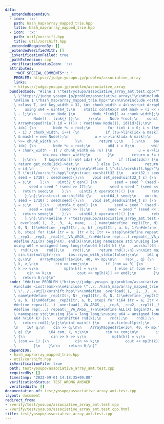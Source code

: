 ```yaml
---
data:
  _extendedDependsOn:
  - icon: ':x:'
    path: hash_map/array_mapped_trie.hpp
    title: hash_map/array_mapped_trie.hpp
  - icon: ':x:'
    path: util/xorshift.hpp
    title: util/xorshift.hpp
  _extendedRequiredBy: []
  _extendedVerifiedWith: []
  _isVerificationFailed: true
  _pathExtension: cpp
  _verificationStatusIcon: ':x:'
  attributes:
    '*NOT_SPECIAL_COMMENTS*': ''
    PROBLEM: https://judge.yosupo.jp/problem/associative_array
    links:
    - https://judge.yosupo.jp/problem/associative_array
  bundledCode: "#line 1 \"test/yosupo/associative_array_amt.test.cpp\"\n#define PROBLEM\
    \ \"https://judge.yosupo.jp/problem/associative_array\"\n\n#include <iostream>\n\
    \n#line 1 \"hash_map/array_mapped_trie.hpp\"\n\n\n\n#include <cstdint>\n\ntemplate\
    \ <class T, int key_width = 32, int chunk_width = 4>\nstruct ArrayMappedTrie {\n\
    \    using u64 = uint64_t;\n    static constexpr u64 mask = (1 << chunk_width)\
    \ - 1;\n\n    union Node {\n        Node *link[1 << chunk_width];\n        T dat;\n\
    \        Node() : link{} {};\n    };\n\n    Node *root;\n    const T id;\n   \
    \ ArrayMappedTrie(T id = T()) : root(new Node()), id(id){};\n\n    Node *get_node(u64\
    \ idx) {\n        Node *u = root;\n        for (int i = 0; i < (key_width + chunk_width\
    \ - 1) / chunk_width; i++) {\n            if (!u->link[idx & mask]) u->link[idx\
    \ & mask] = new Node();\n            u = u->link[idx & mask];\n            idx\
    \ >>= chunk_width;\n        }\n        return u;\n    };\n\n    bool find(u64\
    \ idx) {\n        Node *u = root;\n        u64 i = 0;\n        while (i < (key_width\
    \ + chunk_width - 1) / chunk_width && !u) {\n            u = u->link[idx & mask];\n\
    \            idx >>= chunk_width;\n        }\n        return u != nullptr;\n \
    \   };\n\n    T &operator[](u64 idx) {\n        if (find(idx)) {\n           \
    \ return get_node(idx)->dat;\n        } else {\n            return get_node(idx)->dat\
    \ = id;\n        }\n    };\n};\n\n\n#line 1 \"util/xorshift.hpp\"\n\n\n\n#line\
    \ 5 \"util/xorshift.hpp\"\n\nstruct xorshift32 {\n    uint32_t seed;\n    xorshift32(uint32_t\
    \ seed = 1710) : seed(seed){};\n    void set_seed(uint32_t s) {\n        seed\
    \ = s;\n    };\n    uint32_t gen() {\n        seed = seed ^ (seed << 13);\n  \
    \      seed = seed ^ (seed >> 17);\n        seed = seed ^ (seed << 5);\n     \
    \   return seed;\n    };\n    uint32_t operator()() {\n        return gen();\n\
    \    };\n};\n\nstruct xorshift64 {\n    uint64_t seed;\n    xorshift64(uint64_t\
    \ seed = 1710) : seed(seed){};\n    void set_seed(uint64_t s) {\n        seed\
    \ = s;\n    };\n    uint64_t gen() {\n        seed = seed ^ (seed << 13);\n  \
    \      seed = seed ^ (seed >> 7);\n        seed = seed ^ (seed << 17);\n     \
    \   return seed;\n    };\n    uint64_t operator()() {\n        return gen();\n\
    \    };\n};\n\n\n#line 7 \"test/yosupo/associative_array_amt.test.cpp\"\n\n#define\
    \ _overload(_1, _2, _3, _4, name, ...) name\n#define _rep1(Itr, N) _rep3(Itr,\
    \ 0, N, 1)\n#define _rep2(Itr, a, b) _rep3(Itr, a, b, 1)\n#define _rep3(Itr, a,\
    \ b, step) for (i64 Itr = a; Itr < b; Itr += step)\n#define repeat(...) _overload(__VA_ARGS__,\
    \ _rep3, _rep2, _rep1)(__VA_ARGS__)\n#define rep(...) repeat(__VA_ARGS__)\n\n\
    #define ALL(X) begin(X), end(X)\n\nusing namespace std;\nusing i64 = long long;\n\
    using u64 = unsigned long long;\n\nu64 h(i64 k) {\n    xorshift64 rnd(k);\n  \
    \  rnd();\n    rnd();\n    rnd();\n    return rnd();\n};\n\nint main() {\n   \
    \ cin.tie(nullptr);\n    ios::sync_with_stdio(false);\n\n    i64 q;\n    cin >>\
    \ q;\n\n    ArrayMappedTrie<i64, 40, 4> mp;\n\n    rep(_, q) {\n        i64 com,\
    \ k, v;\n\n        cin >> com;\n\n        if (com == 0) {\n            cin >>\
    \ k >> v;\n            mp[h(k)] = v;\n        } else if (com == 1) {\n       \
    \     cin >> k;\n            cout << mp[h(k)] << endl;\n        }\n    }\n\n \
    \   return 0;\n}\n"
  code: "#define PROBLEM \"https://judge.yosupo.jp/problem/associative_array\"\n\n\
    #include <iostream>\n\n#include \"../../hash_map/array_mapped_trie.hpp\"\n#include\
    \ \"../../util/xorshift.hpp\"\n\n#define _overload(_1, _2, _3, _4, name, ...)\
    \ name\n#define _rep1(Itr, N) _rep3(Itr, 0, N, 1)\n#define _rep2(Itr, a, b) _rep3(Itr,\
    \ a, b, 1)\n#define _rep3(Itr, a, b, step) for (i64 Itr = a; Itr < b; Itr += step)\n\
    #define repeat(...) _overload(__VA_ARGS__, _rep3, _rep2, _rep1)(__VA_ARGS__)\n\
    #define rep(...) repeat(__VA_ARGS__)\n\n#define ALL(X) begin(X), end(X)\n\nusing\
    \ namespace std;\nusing i64 = long long;\nusing u64 = unsigned long long;\n\n\
    u64 h(i64 k) {\n    xorshift64 rnd(k);\n    rnd();\n    rnd();\n    rnd();\n \
    \   return rnd();\n};\n\nint main() {\n    cin.tie(nullptr);\n    ios::sync_with_stdio(false);\n\
    \n    i64 q;\n    cin >> q;\n\n    ArrayMappedTrie<i64, 40, 4> mp;\n\n    rep(_,\
    \ q) {\n        i64 com, k, v;\n\n        cin >> com;\n\n        if (com == 0)\
    \ {\n            cin >> k >> v;\n            mp[h(k)] = v;\n        } else if\
    \ (com == 1) {\n            cin >> k;\n            cout << mp[h(k)] << endl;\n\
    \        }\n    }\n\n    return 0;\n}"
  dependsOn:
  - hash_map/array_mapped_trie.hpp
  - util/xorshift.hpp
  isVerificationFile: true
  path: test/yosupo/associative_array_amt.test.cpp
  requiredBy: []
  timestamp: '2022-09-01 14:18:35+09:00'
  verificationStatus: TEST_WRONG_ANSWER
  verifiedWith: []
documentation_of: test/yosupo/associative_array_amt.test.cpp
layout: document
redirect_from:
- /verify/test/yosupo/associative_array_amt.test.cpp
- /verify/test/yosupo/associative_array_amt.test.cpp.html
title: test/yosupo/associative_array_amt.test.cpp
---
```

